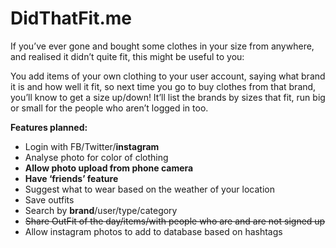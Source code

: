 # DidThatFit.me

If you’ve ever gone and bought some clothes in your size from anywhere, and realised it didn’t quite fit, this might be useful to you:

You add items of your own clothing to your user account, saying what brand it is and how well it fit, so next time you go to buy clothes from that brand, you’ll know to get a size up/down! It’ll list the brands by sizes that fit, run big or small for the people who aren’t logged in too.

**Features planned:**
+ Login with FB/Twitter/**instagram**
+ Analyse photo for color of clothing
+ **Allow photo upload from phone camera**
+ **Have ‘friends’ feature**
+ Suggest what to wear based on the weather of your location
+ Save outfits
+ Search by **brand**/user/type/category
+ ~~Share OutFit of the day/items/with people who are and are not signed up~~
+ Allow instagram photos to add to database based on hashtags